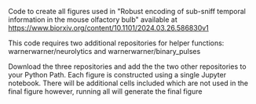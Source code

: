 Code to create all figures used in "Robust encoding of sub-sniff temporal information in the mouse olfactory bulb" available at https://www.biorxiv.org/content/10.1101/2024.03.26.586830v1

This code requires two additional repositories for helper functions: warnerwarner/neurolytics and warnerwarner/binary_pulses

Download the three repositories and add the the two other repositories to your Python Path. Each figure is constructed using a single Jupyter notebook. There will be additional cells included which are not used in the final figure however, running all will generate the final figure
